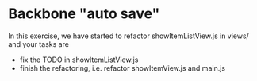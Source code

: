 Backbone "auto save"
==================

In this exercise, we have started to refactor showItemListView.js in views/ and your tasks are
  - fix the TODO in showItemListView.js
  - finish the refactoring, i.e. refactor showItemView.js and main.js
